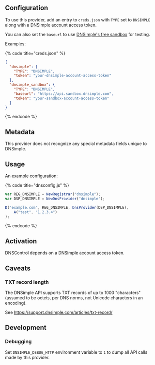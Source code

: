 ## Configuration

To use this provider, add an entry to `creds.json` with `TYPE` set to `DNSIMPLE`
along with a DNSimple account access token.

You can also set the `baseurl` to use [DNSimple's free sandbox](https://developer.dnsimple.com/sandbox/) for testing.

Examples:

{% code title="creds.json" %}
```json
{
  "dnsimple": {
    "TYPE": "DNSIMPLE",
    "token": "your-dnsimple-account-access-token"
  },
  "dnsimple_sandbox": {
    "TYPE": "DNSIMPLE",
    "baseurl": "https://api.sandbox.dnsimple.com",
    "token": "your-sandbox-account-access-token"
  }
}
```
{% endcode %}

## Metadata

This provider does not recognize any special metadata fields unique to DNSimple.

## Usage

An example configuration:

{% code title="dnsconfig.js" %}
```javascript
var REG_DNSIMPLE = NewRegistrar("dnsimple");
var DSP_DNSIMPLE = NewDnsProvider("dnsimple");

D("example.com", REG_DNSIMPLE, DnsProvider(DSP_DNSIMPLE),
    A("test", "1.2.3.4")
);
```
{% endcode %}

## Activation

DNSControl depends on a DNSimple account access token.

## Caveats

### TXT record length

The DNSimple API supports TXT records of up to 1000 "characters" (assumed to
be octets, per DNS norms, not Unicode characters in an encoding).

See https://support.dnsimple.com/articles/txt-record/

## Development

### Debugging

Set `DNSIMPLE_DEBUG_HTTP` environment variable to `1` to dump all API calls made by this provider.
